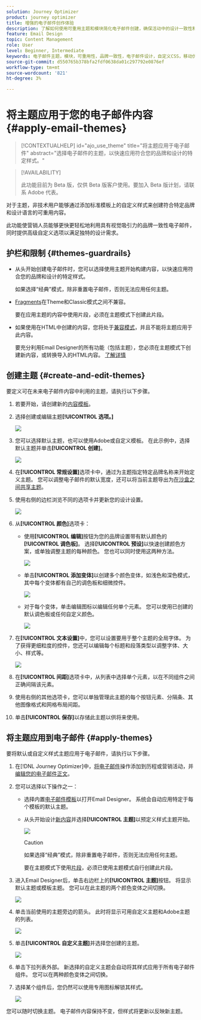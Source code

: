 ```yaml
---
solution: Journey Optimizer
product: journey optimizer
title: 增强的电子邮件创作体验
description: 了解如何使用可重用主题和模块简化电子邮件创建，确保活动中的设计一致性和效率。
feature: Email Design
topic: Content Management
role: User
level: Beginner, Intermediate
keywords: 电子邮件主题，模块，可重用性，品牌一致性，电子邮件设计，自定义CSS，移动优化
source-git-commit: d550765b378bfa2fdf0638da01c297792e0876ef
workflow-type: tm+mt
source-wordcount: '821'
ht-degree: 3%

---
```



# 将主题应用于您的电子邮件内容 {#apply-email-themes}

>[!CONTEXTUALHELP]
>id="ajo_use_theme"
>title="将主题应用于电子邮件"
>abstract="选择电子邮件的主题，以快速应用符合您的品牌和设计的特定样式。"

<!--This documentation provides a comprehensive guide to using themes to streamline your email creation process. With the ability to define reusable themes and leverage pre-designed modules, marketers can create professional, brand-aligned emails faster and with less effort.-->

>[!AVAILABILITY]
>
>此功能目前为 Beta 版，仅供 Beta 版客户使用。要加入 Beta 版计划，请联系 Adobe 代表。

对于主题，非技术用户能够通过添加标准模板<!-- to achieve brand specific results-->上的自定义样式来创建符合特定品牌和设计语言的可重用内容。

此功能使营销人员能够更快更轻松地利用具有视觉吸引力的品牌一致性电子邮件，同时提供高级自定义选项以满足独特的设计需求。

<!--What is the Enhanced Email Authoring Experience?

This feature introduces two key components to simplify and enhance email creation:

* **Theme Management System**: A centralized system for creating, customizing, and applying reusable themes to emails. Themes ensure consistent styling across campaigns and eliminate the need for repetitive manual styling.

* **Modules**: Pre-designed, reusable content blocks that abstract common email elements (e.g., titles, descriptions, images, and links). Modules are built using customizable low-level components, offering flexibility while maintaining design standards.

Key Benefits:

- **Consistency**: Ensure all emails align with your brand's design guidelines.
- **Efficiency**: Save time by reusing themes and modules across campaigns.
- **Customization**: Add custom CSS and mobile-specific styles for advanced designs.
- **Scalability**: Eliminate repetitive styling tasks, enabling faster email creation.-->

## 护栏和限制 {#themes-guardrails}

* 从头开始创建电子邮件时，您可以选择使用主题开始构建内容，以快速应用符合您的品牌和设计的特定样式。

  如果选择“经典”模式，除非重置电子邮件，否则无法应用任何主题。

* [Fragments](../content-management/fragments.md)在Theme和Classic模式之间不兼容。

  要在应用主题的内容中使用片段，必须在主题模式下创建此片段。

* 如果使用在HTML中创建的内容，您将处于[兼容模式](existing-content.md)，并且不能将主题应用于此内容。

  要充分利用Email Designer的所有功能（包括主题），您必须在主题模式下创建新内容，或转换导入的HTML内容。 [了解详情](existing-content.md)

<!--If using a content created in Classic mode or HTML, you cannot apply themes to this content. You must create a new content in Theme mode.

If you apply a theme to a content using a [fragment](../content-management/fragments.md) created in Classic mode, the rendering may not be optimal.-->

## 创建主题 {#create-and-edit-themes}

要定义可在未来电子邮件内容中利用的主题，请执行以下步骤。

1. 若要开始，请创建新的[内容模板](../content-management/create-content-templates.md)。

1. 选择创建或编辑主题&#x200B;**[!UICONTROL 选项。]**

   ![](assets/theme-create.png)

1. 您可以选择默认主题，也可以使用Adobe或自定义模板。 在此示例中，选择默认主题并单击&#x200B;**[!UICONTROL 创建]**。

   ![](assets/theme-select.png)

1. 在&#x200B;**[!UICONTROL 常规设置]**&#x200B;选项卡中，通过为主题指定特定品牌名称来开始定义主题。 您可以调整电子邮件的默认宽度，还可以将当前主题导出为[在沙盒之间共享主题](../configuration/copy-objects-to-sandbox.md)。

   <!--![](assets/theme-general-settings.png)-->

1. 使用右侧的边栏浏览不同的选项卡并更新您的设计设置。

   ![](assets/theme-right-pane.png)

1. 从&#x200B;**[!UICONTROL 颜色]**&#x200B;选项卡：

   * 使用&#x200B;**[!UICONTROL 编辑]**&#x200B;按钮为您的品牌设置带有默认颜色的&#x200B;**[!UICONTROL 调色板]**。 选择&#x200B;**[!UICONTROL 预设]**&#x200B;以快速创建颜色方案，或单独调整主题的每种颜色。 您也可以同时使用这两种方法。

     ![](assets/theme-colors.gif)

   * 单击&#x200B;**[!UICONTROL 添加变体]**&#x200B;以创建多个颜色变体，如浅色和深色模式，其中每个变体都有自己的调色板和细微控件。

     ![](assets/theme-colors-variant.png)

   * 对于每个变体，单击编辑图标以编辑任何单个元素。 您可以使用已创建的默认调色板或任何自定义颜色。

     ![](assets/theme-colors-edit-variant.gif)

1. 在&#x200B;**[!UICONTROL 文本设置]**&#x200B;中，您可以设置要用于整个主题的全局字体。 为了获得更细粒度的控件，您还可以编辑每个标题和段落类型以调整字体、大小、样式等。

   ![](assets/theme-text.png)

1. 在&#x200B;**[!UICONTROL 间距]**&#x200B;选项卡中，从列表中选择单个元素，以在不同组件之间正确间隔该元素。

   <!--![](assets/theme-spacing.png)-->

1. 使用右侧的其他选项卡，您可以单独管理此主题的每个按钮元素、分隔条、其他图像格式和网格布局间距。

   <!--![](assets/theme-buttons.png)-->

1. 单击&#x200B;**[!UICONTROL 保存]**&#x200B;以存储此主题以供将来使用。

## 将主题应用到电子邮件 {#apply-themes}

要将默认或自定义样式主题应用于电子邮件，请执行以下步骤。

1. 在[!DNL Journey Optimizer]中，[将电子邮件](create-email.md)操作添加到历程或营销活动，并[编辑您的电子邮件正文](get-started-email-design.md#key-steps)。

1. 您可以选择以下操作之一：

   * 选择内置[电子邮件模板](use-email-templates.md)以打开Email Designer。 系统会自动应用特定于每个模板的默认主题。

   * 从头开始设计[新内容](content-from-scratch.md)并选择&#x200B;**[!UICONTROL 主题]**&#x200B;以预定义样式主题开始。

     ![](assets/theme-from-scratch.png)

     >[!CAUTION]
     >
     >如果选择“经典”模式，除非重置电子邮件，否则无法应用任何主题。
     >
     >要在主题模式下使用[片段](../content-management/fragments.md)，必须已使用主题模式自行创建此片段。

1. 进入Email Designer后，单击右边栏上的&#x200B;**[!UICONTROL 主题]**&#x200B;按钮。 将显示默认主题或模板主题。 您可以在此主题的两个颜色变体之间切换。

   ![](assets/theme-default-hero.png)

1. 单击当前使用的主题旁边的箭头。 此时将显示可用自定义主题和Adobe主题的列表。

   ![](assets/theme-hero-change.png)

1. 单击&#x200B;**[!UICONTROL 自定义主题]**&#x200B;并选择您创建的主题。

   ![](assets/theme-select-custom.png)

1. 单击下拉列表外部。 新选择的自定义主题会自动将其样式应用于所有电子邮件组件。 您可以在两种颜色变体之间切换。

1. 选择某个组件后，您仍然可以使用专用图标解锁其样式。

   ![](assets/theme-unlock-style.png)

您可以随时切换主题。 电子邮件内容保持不变，但样式将更新以反映新主题。

<!--
>[!NOTE]
> - Themes apply styles globally. Ensure your theme is finalized before applying it to multiple emails.
> - Switching themes may override custom styles applied to individual components.

>[!CAUTION]
> - When using fragments, the email's theme will override the fragment's styles. A warning will be displayed in the editor if there is a conflict.

## Example Use Cases {#example-use-cases}

### 1. Creating a New Theme
- A marketer creates a theme with their brand's colors, fonts, and button styles.
- The theme is saved and reused across multiple email campaigns.

### 2. Switching Themes
- A marketer applies a holiday-themed design to an existing email by switching to a pre-designed holiday theme.-->


